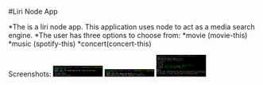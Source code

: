 #Liri Node App

*The is a liri node app. This application uses node to act as a media search engine.
*The user has three options to choose from:         *movie (movie-this) 
    *music (spotify-this) 
    *concert(concert-this)

Screenshots:
<img src="images/liri1.png" width="100">
<img src="images/liri2.png" width="100"> 
<img src="images/liri3.png" width="100"> 

